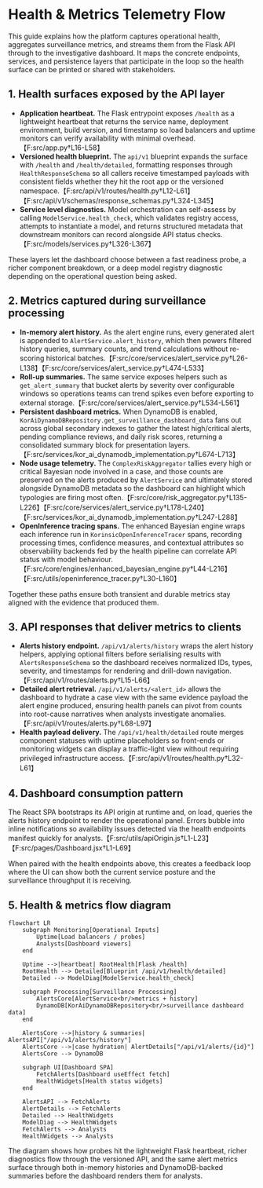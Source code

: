 # Health & Metrics Telemetry Flow

This guide explains how the platform captures operational health, aggregates surveillance metrics, and streams them from the Flask API through to the investigative dashboard. It maps the concrete endpoints, services, and persistence layers that participate in the loop so the health surface can be printed or shared with stakeholders.

## 1. Health surfaces exposed by the API layer

- **Application heartbeat.** The Flask entrypoint exposes `/health` as a lightweight heartbeat that returns the service name, deployment environment, build version, and timestamp so load balancers and uptime monitors can verify availability with minimal overhead.【F:src/app.py†L16-L58】
- **Versioned health blueprint.** The `api/v1` blueprint expands the surface with `/health` and `/health/detailed`, formatting responses through `HealthResponseSchema` so all callers receive timestamped payloads with consistent fields whether they hit the root app or the versioned namespace.【F:src/api/v1/routes/health.py†L12-L61】【F:src/api/v1/schemas/response_schemas.py†L324-L345】
- **Service level diagnostics.** Model orchestration can self-assess by calling `ModelService.health_check`, which validates registry access, attempts to instantiate a model, and returns structured metadata that downstream monitors can record alongside API status checks.【F:src/models/services.py†L326-L367】

These layers let the dashboard choose between a fast readiness probe, a richer component breakdown, or a deep model registry diagnostic depending on the operational question being asked.

## 2. Metrics captured during surveillance processing

- **In-memory alert history.** As the alert engine runs, every generated alert is appended to `AlertService.alert_history`, which then powers filtered history queries, summary counts, and trend calculations without re-scoring historical batches.【F:src/core/services/alert_service.py†L26-L138】【F:src/core/services/alert_service.py†L474-L533】
- **Roll-up summaries.** The same service exposes helpers such as `get_alert_summary` that bucket alerts by severity over configurable windows so operations teams can trend spikes even before exporting to external storage.【F:src/core/services/alert_service.py†L534-L561】
- **Persistent dashboard metrics.** When DynamoDB is enabled, `KorAiDynamoDBRepository.get_surveillance_dashboard_data` fans out across global secondary indexes to gather the latest high/critical alerts, pending compliance reviews, and daily risk scores, returning a consolidated summary block for presentation layers.【F:src/services/kor_ai_dynamodb_implementation.py†L674-L713】
- **Node usage telemetry.** The `ComplexRiskAggregator` tallies every high or critical Bayesian node involved in a case, and those counts are preserved on the alerts produced by `AlertService` and ultimately stored alongside DynamoDB metadata so the dashboard can highlight which typologies are firing most often.【F:src/core/risk_aggregator.py†L135-L226】【F:src/core/services/alert_service.py†L178-L240】【F:src/services/kor_ai_dynamodb_implementation.py†L247-L288】
- **OpenInference tracing spans.** The enhanced Bayesian engine wraps each inference run in `KorinsicOpenInferenceTracer` spans, recording processing times, confidence measures, and contextual attributes so observability backends fed by the health pipeline can correlate API status with model behaviour.【F:src/core/engines/enhanced_bayesian_engine.py†L44-L216】【F:src/utils/openinference_tracer.py†L30-L160】

Together these paths ensure both transient and durable metrics stay aligned with the evidence that produced them.

## 3. API responses that deliver metrics to clients

- **Alerts history endpoint.** `/api/v1/alerts/history` wraps the alert history helpers, applying optional filters before serialising results with `AlertsResponseSchema` so the dashboard receives normalized IDs, types, severity, and timestamps for rendering and drill-down navigation.【F:src/api/v1/routes/alerts.py†L15-L66】
- **Detailed alert retrieval.** `/api/v1/alerts/<alert_id>` allows the dashboard to hydrate a case view with the same evidence payload the alert engine produced, ensuring health panels can pivot from counts into root-cause narratives when analysts investigate anomalies.【F:src/api/v1/routes/alerts.py†L68-L97】
- **Health payload delivery.** The `/api/v1/health/detailed` route merges component statuses with uptime placeholders so front-ends or monitoring widgets can display a traffic-light view without requiring privileged infrastructure access.【F:src/api/v1/routes/health.py†L32-L61】

## 4. Dashboard consumption pattern

The React SPA bootstraps its API origin at runtime and, on load, queries the alerts history endpoint to render the operational panel. Errors bubble into inline notifications so availability issues detected via the health endpoints manifest quickly for analysts.【F:src/utils/apiOrigin.js†L1-L23】【F:src/pages/Dashboard.jsx†L1-L69】

When paired with the health endpoints above, this creates a feedback loop where the UI can show both the current service posture and the surveillance throughput it is receiving.

## 5. Health & metrics flow diagram

```mermaid
flowchart LR
    subgraph Monitoring[Operational Inputs]
        Uptime[Load balancers / probes]
        Analysts[Dashboard viewers]
    end

    Uptime -->|heartbeat| RootHealth[Flask /health]
    RootHealth --> Detailed[Blueprint /api/v1/health/detailed]
    Detailed --> ModelDiag[ModelService.health_check]

    subgraph Processing[Surveillance Processing]
        AlertsCore[AlertService<br/>metrics + history]
        DynamoDB[KorAiDynamoDBRepository<br/>surveillance dashboard data]
    end

    AlertsCore -->|history & summaries| AlertsAPI["/api/v1/alerts/history"]
    AlertsCore -->|case hydration| AlertDetails["/api/v1/alerts/{id}"]
    AlertsCore --> DynamoDB

    subgraph UI[Dashboard SPA]
        FetchAlerts[Dashboard useEffect fetch]
        HealthWidgets[Health status widgets]
    end

    AlertsAPI --> FetchAlerts
    AlertDetails --> FetchAlerts
    Detailed --> HealthWidgets
    ModelDiag --> HealthWidgets
    FetchAlerts --> Analysts
    HealthWidgets --> Analysts
```

The diagram shows how probes hit the lightweight Flask heartbeat, richer diagnostics flow through the versioned API, and the same alert metrics surface through both in-memory histories and DynamoDB-backed summaries before the dashboard renders them for analysts.
